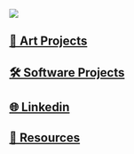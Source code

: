 <!-- ![](https://f4.bcbits.com/img/0024779428_100.png) -->
![](https://tombetthauser.github.io/societyofobjects/assets/banner.jpg)

<!-- # Tom Betthauser -->

## [🗿 Art Projects](https://tombetthauser.github.io/societyofobjects/images/)
## [🛠 Software Projects](https://tombetthauser.com/dev)
<!-- ## [Music](http://tombetthauser.bandcamp.com/) -->
## [🌐 Linkedin](https://www.linkedin.com/in/tombetthauser/)<br>
<!-- ## [Substack](https://tombetthauser.substack.com/)<br> -->
## [📖 Resources](https://github.com/tombetthauser/artists-in-tech-resources)

<!-- [artslackernews.herokuapp.com](artslackernews.herokuapp.com/) -->

<!-- ### Some Project Links -->

<!-- * [MFA Hole](https://mfahole.herokuapp.com/) | Forum for Visual Artists -->
<!-- * [SotA Survey](http://www.sotasurvey.org/2019) | Visual Artists Survey Data + Desktop App -->
<!-- * [Resources for Artists Getting into Tech](https://github.com/tombetthauser/artists-in-tech-resources) | Links & Discord -->

<!-- 
### Older Project Links

* Tomblr / Just for Fun React App – [Project Site Link](https://tomblr.herokuapp.com/) | [Repo Readme Link](https://github.com/tombetthauser/tomblr_reactapp)
* Arts Data Explorer / Desktop App Tool – [Repo Readme Link](https://github.com/tombetthauser/arts_dataexplorer)
* Arts Map Generator / HTML Map Pages – [Repo Readme Link](https://github.com/tombetthauser/arts_mapgenerator) 
-->
